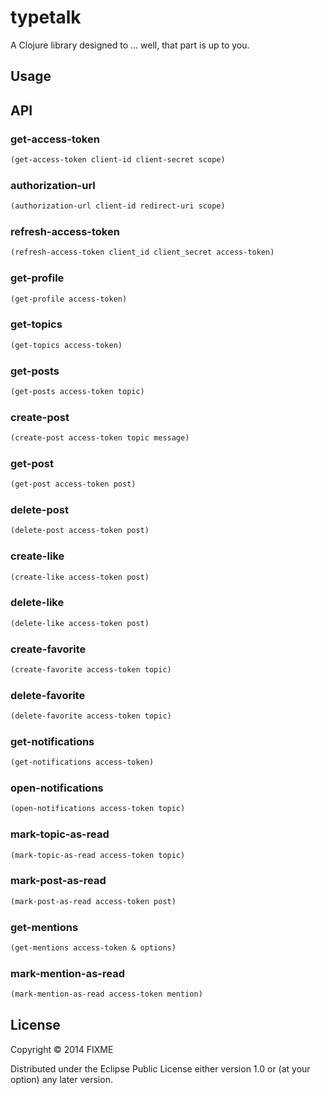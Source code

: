 # typetalk

A Clojure library designed to ... well, that part is up to you.

## Usage



## API

### get-access-token

```clojure
(get-access-token client-id client-secret scope)
```


### authorization-url

```clojure
(authorization-url client-id redirect-uri scope)
```


### refresh-access-token

```clojure
(refresh-access-token client_id client_secret access-token)
```


### get-profile

```clojure
(get-profile access-token)
```


### get-topics

```clojure
(get-topics access-token)
```


### get-posts

```clojure
(get-posts access-token topic)
```


### create-post

```clojure
(create-post access-token topic message)
```


### get-post

```clojure
(get-post access-token post)
 ```
 

### delete-post

```clojure
(delete-post access-token post)
 ```
 

### create-like

```clojure
(create-like access-token post)
```


### delete-like

```clojure
(delete-like access-token post)
```


### create-favorite

```clojure
(create-favorite access-token topic)
```


### delete-favorite

```clojure
(delete-favorite access-token topic)
```


### get-notifications

```clojure
(get-notifications access-token)
```
 

### open-notifications

```clojure
(open-notifications access-token topic)
```


### mark-topic-as-read

```clojure
(mark-topic-as-read access-token topic)
```

### mark-post-as-read

```clojure
(mark-post-as-read access-token post)
```


### get-mentions

```clojure
(get-mentions access-token & options)
```


### mark-mention-as-read

```clojure
(mark-mention-as-read access-token mention)
```


## License

Copyright © 2014 FIXME

Distributed under the Eclipse Public License either version 1.0 or (at
your option) any later version.
